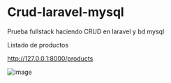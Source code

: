 # Crud-laravel-mysql
Prueba fullstack haciendo CRUD en laravel y bd mysql

Listado de productos


http://127.0.0.1:8000/products

![image](https://github.com/daniel374/Crud-laravel-mysql/assets/37201418/a41c4bce-04df-4e63-bf8c-015b4eedc69f)
